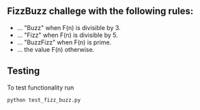 ## FizzBuzz challege with the following rules:
* ... "Buzz" when F(n) is divisible by 3.
* ... "Fizz" when F(n) is divisible by 5.
* ... "BuzzFizz" when F(n) is prime.
* ... the value F(n) otherwise.

## Testing
To test functionality run
```
python test_fizz_buzz.py
```